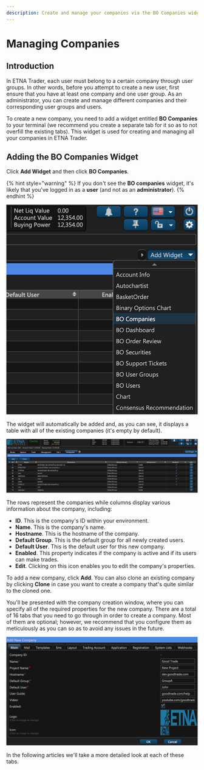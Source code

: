 ```yaml
---
description: Create and manage your companies via the BO Companies widget
---
```


# Managing Companies

## Introduction

In ETNA Trader, each user must belong to a certain company through user groups. In other words, before you attempt to create a new user, first ensure that you have at least one company and one user group. As an administrator, you can create and manage different companies and their corresponding user groups and users.

To create a new company, you need to add a widget entitled **BO Companies** to your terminal \(we recommend you create a separate tab for it so as to not overfill the existing tabs\). This widget is used for creating and managing all your companies in ETNA Trader.

## Adding the BO Companies Widget

Click **Add Widget** and then click **BO Companies**.

{% hint style="warning" %}
If you don't see the **BO companies** widget, it's likely that you've logged in as a **user** \(and not as an **administrator**\).
{% endhint %}

![](../../../.gitbook/assets/screenshot-2019-01-16-at-15.05.56.png)

The widget will automatically be added and, as you can see, it displays a table with all of the existing companies \(it's empty by default\).

![](../../../.gitbook/assets/screenshot-2019-01-16-at-15.11.14.png)

The rows represent the companies while columns display various information about the company, including:

* **ID**. This is the company's ID within your environment.
* **Name**. This is the company's name.
* **Hostname**. This is the hostname of the company.
* **Default Group**. This is the default group for all newly created users.
* **Default User**. This is the default user for this new company.
* **Enabled**. This property indicates if the company is active and if its users can make trades.
* **Edit**. Clicking on this icon enables you to edit the company's properties.

To add a new company, click **Add**. You can also clone an existing company by clicking **Clone** in case you want to create a company that's quite similar to the cloned one.

You'll be presented with the company creation window, where you can specify all of the required properties for the new company. There are a total of 16 tabs that you need to go through in order to create a company. Most of them are optional; however, we recommend that you configure them as meticulously as you can so as to avoid any issues in the future.

![](../../../.gitbook/assets/screenshot-2019-01-16-at-17.18.48-1.png)

In the following articles we'll take a more detailed look at each of these tabs.

